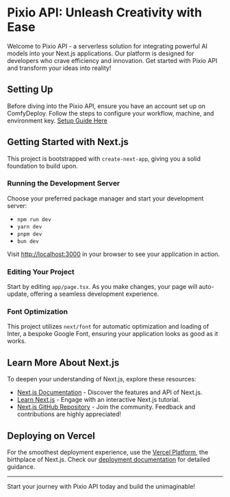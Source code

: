 # Pixio API: Unleash Creativity with Ease

Welcome to Pixio API - a serverless solution for integrating powerful AI models into your Next.js applications. Our platform is designed for developers who crave efficiency and innovation. Get started with Pixio API and transform your ideas into reality!

## Setting Up

Before diving into the Pixio API, ensure you have an account set up on ComfyDeploy. Follow the steps to configure your workflow, machine, and environment key. [Setup Guide Here](#)

## Getting Started with Next.js

This project is bootstrapped with `create-next-app`, giving you a solid foundation to build upon.

### Running the Development Server

Choose your preferred package manager and start your development server:

- `npm run dev`
- `yarn dev`
- `pnpm dev`
- `bun dev`

Visit [http://localhost:3000](http://localhost:3000) in your browser to see your application in action.

### Editing Your Project

Start by editing `app/page.tsx`. As you make changes, your page will auto-update, offering a seamless development experience.

### Font Optimization

This project utilizes `next/font` for automatic optimization and loading of Inter, a bespoke Google Font, ensuring your application looks as good as it works.

## Learn More About Next.js

To deepen your understanding of Next.js, explore these resources:

- [Next.js Documentation](https://nextjs.org/docs) - Discover the features and API of Next.js.
- [Learn Next.js](https://nextjs.org/learn) - Engage with an interactive Next.js tutorial.
- [Next.js GitHub Repository](https://github.com/vercel/next.js) - Join the community. Feedback and contributions are highly appreciated!

## Deploying on Vercel

For the smoothest deployment experience, use the [Vercel Platform](https://vercel.com), the birthplace of Next.js. Check our [deployment documentation](https://nextjs.org/docs/deployment) for detailed guidance.

---

Start your journey with Pixio API today and build the unimaginable!
